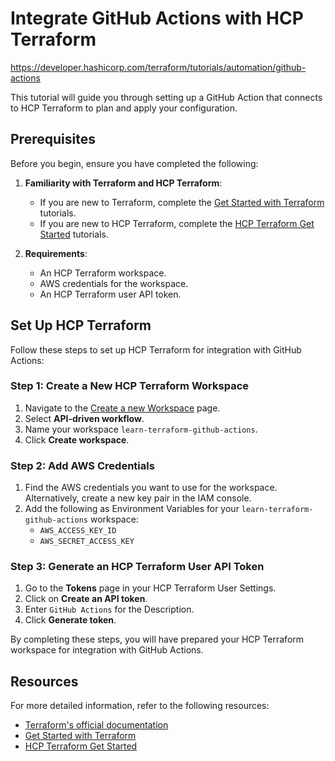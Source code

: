 # Integrate GitHub Actions with HCP Terraform
https://developer.hashicorp.com/terraform/tutorials/automation/github-actions

This tutorial will guide you through setting up a GitHub Action that connects to HCP Terraform to plan and apply your configuration.

## Prerequisites

Before you begin, ensure you have completed the following:

1. **Familiarity with Terraform and HCP Terraform**:
   - If you are new to Terraform, complete the [Get Started with Terraform](https://developer.hashicorp.com/terraform/tutorials/aws-get-started) tutorials.
   - If you are new to HCP Terraform, complete the [HCP Terraform Get Started](https://developer.hashicorp.com/terraform/tutorials/cloud-get-started) tutorials.

2. **Requirements**:
   - An HCP Terraform workspace.
   - AWS credentials for the workspace.
   - An HCP Terraform user API token.

## Set Up HCP Terraform

Follow these steps to set up HCP Terraform for integration with GitHub Actions:

### Step 1: Create a New HCP Terraform Workspace

1. Navigate to the [Create a new Workspace](https://developer.hashicorp.com/terraform/tutorials/automation/github-actions) page.
2. Select **API-driven workflow**.
3. Name your workspace `learn-terraform-github-actions`.
4. Click **Create workspace**.

### Step 2: Add AWS Credentials

1. Find the AWS credentials you want to use for the workspace. Alternatively, create a new key pair in the IAM console.
2. Add the following as Environment Variables for your `learn-terraform-github-actions` workspace:
   - `AWS_ACCESS_KEY_ID`
   - `AWS_SECRET_ACCESS_KEY`

### Step 3: Generate an HCP Terraform User API Token

1. Go to the **Tokens** page in your HCP Terraform User Settings.
2. Click on **Create an API token**.
3. Enter `GitHub Actions` for the Description.
4. Click **Generate token**.

By completing these steps, you will have prepared your HCP Terraform workspace for integration with GitHub Actions.

## Resources

For more detailed information, refer to the following resources:
- [Terraform's official documentation](https://developer.hashicorp.com/terraform/tutorials/automation/github-actions)
- [Get Started with Terraform](https://developer.hashicorp.com/terraform/tutorials/aws-get-started)
- [HCP Terraform Get Started](https://developer.hashicorp.com/terraform/tutorials/cloud-get-started)

